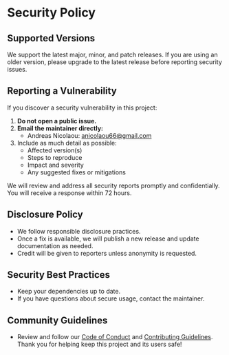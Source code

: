 # Security Policy

## Supported Versions

We support the latest major, minor, and patch releases. If you are using an older version, please upgrade to the latest release before reporting security issues.

## Reporting a Vulnerability

If you discover a security vulnerability in this project:

1. **Do not open a public issue.**
2. **Email the maintainer directly:**
   - Andreas Nicolaou: anicolaou66@gmail.com
3. Include as much detail as possible:
   - Affected version(s)
   - Steps to reproduce
   - Impact and severity
   - Any suggested fixes or mitigations

We will review and address all security reports promptly and confidentially. You will receive a response within 72 hours.

## Disclosure Policy

- We follow responsible disclosure practices.
- Once a fix is available, we will publish a new release and update documentation as needed.
- Credit will be given to reporters unless anonymity is requested.

## Security Best Practices

- Keep your dependencies up to date.
- If you have questions about secure usage, contact the maintainer.

## Community Guidelines

- Review and follow our [Code of Conduct](./CODE_OF_CONDUCT.md) and [Contributing Guidelines](./CONTRIBUTING.md).
  Thank you for helping keep this project and its users safe!
